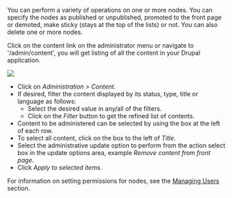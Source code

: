 You can perform a variety of operations on one or more nodes. You can specify the nodes as published or unpublished, promoted to the front page or demoted, make sticky (stays at the top of the lists) or not. You can also delete one or more nodes.

Click on the content link on the administrator menu or navigate to '/admin/content', you will get listing of all the content in your Drupal application.

![](https://www.drupal.org/files/manage-content-5.png)

* Click on _Administration > Content_.
* If desired, filter the content displayed by its status, type, title or language as follows:  
   * Select the desired value in any/all of the filters.  
   * Click on the _Filter_ button to get the refined list of contents.
* Content to be administered can be selected by using the box at the left of each row.
* To select all content, click on the box to the left of _Title_.
* Select the administrative update option to perform from the action select box in the update options area, example _Remove content from front page_.
* Click _Apply to selected items_.

For information on setting permissions for nodes, see the [Managing Users](https://www.drupal.org/docs/7/managing-users "Managing users | Drupal 7 guide on Drupal.org") section.